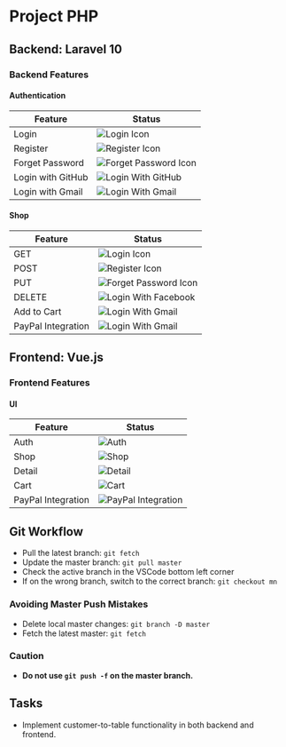 # Project PHP

## Backend: Laravel 10

### Backend Features

#### Authentication

| Feature           | Status                                                     |
| ------------------ | -------------------------------------------------------   |
| Login              | ![Login Icon](https://cdn.jsdelivr.net/gh/Readme-Workflows/Readme-Icons@main/icons/octicons/ApprovedChanges.svg)|
| Register           | ![Register Icon](https://cdn.jsdelivr.net/gh/Readme-Workflows/Readme-Icons@main/icons/octicons/ApprovedChanges.svg)|
| Forget Password    | ![Forget Password Icon](https://cdn.jsdelivr.net/gh/Readme-Workflows/Readme-Icons@main/icons/octicons/ApprovedChanges.svg)|
| Login with GitHub | ![Login With GitHub](https://cdn.jsdelivr.net/gh/Readme-Workflows/Readme-Icons@main/icons/octicons/ApprovedChanges.svg) |
| Login with Gmail    | ![Login With Gmail](https://cdn.jsdelivr.net/gh/Readme-Workflows/Readme-Icons@main/icons/octicons/ApprovedChanges.svg)|

#### Shop

| Feature           | Status                                                     |
| ------------------ | -------------------------------------------------------   |
| GET              | ![Login Icon](https://cdn.jsdelivr.net/gh/Readme-Workflows/Readme-Icons@main/icons/octicons/ApprovedChangesGrey.svg)                        |
| POST           | ![Register Icon](https://cdn.jsdelivr.net/gh/Readme-Workflows/Readme-Icons@main/icons/octicons/ApprovedChangesGrey.svg)           |
| PUT    | ![Forget Password Icon](https://cdn.jsdelivr.net/gh/Readme-Workflows/Readme-Icons@main/icons/octicons/ApprovedChangesGrey.svg)           |
| DELETE | ![Login With Facebook](https://cdn.jsdelivr.net/gh/Readme-Workflows/Readme-Icons@main/icons/octicons/ApprovedChangesGrey.svg)       |
| Add to Cart    | ![Login With Gmail](https://cdn.jsdelivr.net/gh/Readme-Workflows/Readme-Icons@main/icons/octicons/ApprovedChangesGrey.svg)       |
| PayPal Integration    | ![Login With Gmail](https://cdn.jsdelivr.net/gh/Readme-Workflows/Readme-Icons@main/icons/octicons/ApprovedChangesGrey.svg)       |

## Frontend: Vue.js

### Frontend Features

#### UI

| Feature           | Status                                                    |
| ------------------ | -------------------------------------------------------  |
| Auth               | ![Auth](https://cdn.jsdelivr.net/gh/Readme-Workflows/Readme-Icons@main/icons/octicons/ApprovedChanges.svg)                           |
| Shop               | ![Shop](https://cdn.jsdelivr.net/gh/Readme-Workflows/Readme-Icons@main/icons/octicons/ApprovedChanges.svg)                           |
| Detail             | ![Detail](https://cdn.jsdelivr.net/gh/Readme-Workflows/Readme-Icons@main/icons/octicons/ApprovedChanges.svg)                           |
| Cart               | ![Cart](https://cdn.jsdelivr.net/gh/Readme-Workflows/Readme-Icons@main/icons/octicons/ApprovedChanges.svg)                           |
| PayPal Integration | ![PayPal Integration](https://cdn.jsdelivr.net/gh/Readme-Workflows/Readme-Icons@main/icons/octicons/ApprovedChangesGrey.svg)      |

## Git Workflow

- Pull the latest branch: `git fetch`
- Update the master branch: `git pull master`
- Check the active branch in the VSCode bottom left corner
- If on the wrong branch, switch to the correct branch: `git checkout mn`

### Avoiding Master Push Mistakes

- Delete local master changes: `git branch -D master`
- Fetch the latest master: `git fetch`

### Caution

- **Do not use `git push -f` on the master branch.**

## Tasks

- Implement customer-to-table functionality in both backend and frontend.
